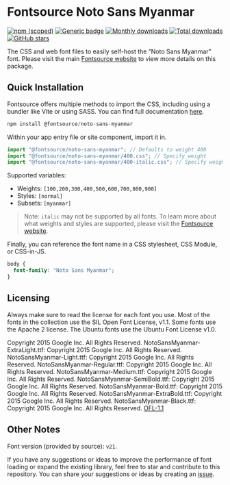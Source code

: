 # Fontsource Noto Sans Myanmar

[![npm (scoped)](https://img.shields.io/npm/v/@fontsource/noto-sans-myanmar?color=brightgreen)](https://www.npmjs.com/package/@fontsource/noto-sans-myanmar) [![Generic badge](https://img.shields.io/badge/fontsource-passing-brightgreen)](https://github.com/fontsource/fontsource) [![Monthly downloads](https://badgen.net/npm/dm/@fontsource/noto-sans-myanmar)](https://github.com/fontsource/fontsource) [![Total downloads](https://badgen.net/npm/dt/@fontsource/noto-sans-myanmar)](https://github.com/fontsource/fontsource) [![GitHub stars](https://img.shields.io/github/stars/fontsource/fontsource.svg?style=social&label=Star)](https://github.com/fontsource/fontsource/stargazers)

The CSS and web font files to easily self-host the “Noto Sans Myanmar” font. Please visit the main [Fontsource website](https://fontsource.org/fonts/noto-sans-myanmar) to view more details on this package.

## Quick Installation

Fontsource offers multiple methods to import the CSS, including using a bundler like Vite or using SASS. You can find full documentation [here](https://fontsource.org/docs/getting-started/introduction).

```javascript
npm install @fontsource/noto-sans-myanmar
```

Within your app entry file or site component, import it in.

```javascript
import "@fontsource/noto-sans-myanmar"; // Defaults to weight 400
import "@fontsource/noto-sans-myanmar/400.css"; // Specify weight
import "@fontsource/noto-sans-myanmar/400-italic.css"; // Specify weight and style
```

Supported variables:
- Weights: `[100,200,300,400,500,600,700,800,900]`
- Styles: `[normal]`
- Subsets: `[myanmar]`

> Note: `italic` may not be supported by all fonts. To learn more about what weights and styles are supported, please visit the [Fontsource website](https://fontsource.org/fonts/noto-sans-myanmar).

Finally, you can reference the font name in a CSS stylesheet, CSS Module, or CSS-in-JS.

```css
body {
  font-family: "Noto Sans Myanmar";
}
```

## Licensing
Always make sure to read the license for each font you use. Most of the fonts in the collection use the SIL Open Font License, v1.1. Some fonts use the Apache 2 license. The Ubuntu fonts use the Ubuntu Font License v1.0.

Copyright 2015 Google Inc. All Rights Reserved. NotoSansMyanmar-ExtraLight.ttf: Copyright 2015 Google Inc. All Rights Reserved. NotoSansMyanmar-Light.ttf: Copyright 2015 Google Inc. All Rights Reserved. NotoSansMyanmar-Regular.ttf: Copyright 2015 Google Inc. All Rights Reserved. NotoSansMyanmar-Medium.ttf: Copyright 2015 Google Inc. All Rights Reserved. NotoSansMyanmar-SemiBold.ttf: Copyright 2015 Google Inc. All Rights Reserved. NotoSansMyanmar-Bold.ttf: Copyright 2015 Google Inc. All Rights Reserved. NotoSansMyanmar-ExtraBold.ttf: Copyright 2015 Google Inc. All Rights Reserved. NotoSansMyanmar-Black.ttf: Copyright 2015 Google Inc. All Rights Reserved.
[OFL-1.1](https://openfontlicense.org)

## Other Notes
Font version (provided by source): `v21`.

If you have any suggestions or ideas to improve the performance of font loading or expand the existing library, feel free to star and contribute to this repository. You can share your suggestions or ideas by creating an [issue](https://github.com/fontsource/fontsource/issues).